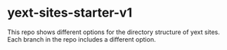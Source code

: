# yext-sites-starter-v1

This repo shows different options for the directory structure of yext sites. Each branch in the repo includes a different option. 
  

